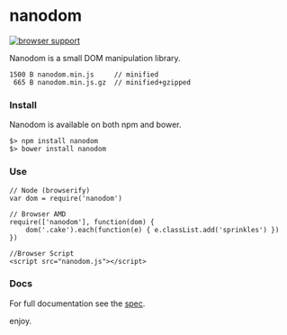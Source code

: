 # nanodom

[![browser support](https://ci.testling.com/asbjornenge/nanodom.png)
](https://ci.testling.com/asbjornenge/nanodom)

Nanodom is a small DOM manipulation library.   

    1500 B nanodom.min.js     // minified
     665 B nanodom.min.js.gz  // minified+gzipped

### Install

Nanodom is available on both npm and bower.

	$> npm install nanodom
	$> bower install nanodom

### Use
	
	// Node (browserify)
	var dom = require('nanodom')
		
	// Browser AMD
	require(['nanodom'], function(dom) {
		dom('.cake').each(function(e) { e.classList.add('sprinkles') })
	})
	
	//Browser Script
	<script src="nanodom.js"></script>

### Docs

For full documentation see the [spec](https://github.com/asbjornenge/nanodom/blob/master/test/spec.js).  

enjoy.


